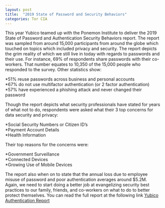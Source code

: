 ```yaml
---
layout: post
title:  "2019 State of Password and Security Behaviors"
categories: Tor CIA
---
```


This year Yubico teamed up with the Ponemon Institute to deliver the 2019 State of Password and Authentication Security Behaviors report. The report was sampled from around 15,000 participants from around the globe which touched on topics which included privacy and security. The report depicts the grim reality of which we still live in today with regards to passwords and their use. For instance, 69% of respondents share passwords with their co-workers. That number equates to 10,350 of the 15,000 people who responded to the survey. Other statistics show:

*51% reuse passwords across business and personal accounts  
*67% do not use multifactor authentication (or 2 factor authentication)  
*57% have experienced a phishing attack and never changed their password  

Though the report depicts what security professionals have stated for years of what not to do, respondents were asked what their 3 top concerns for data security and privacy:

*Social Security Numbers or Citizen ID’s  
*Payment Account Details  
*Health Information  

Their top reasons for the concerns were:

*Government Surveillance  
*Connected Devices  
*Growing Use of Mobile Devices  

The report also when on to state that the annual loss due to employee misuse of password and poor authentication averages around $5.2M. Again, we need to start doing a better job at evangelizing security best practices to our family, friends, and co-workers on what to do to better protect themselves. You can read the full report at the following link [Yubico Authentication Report][authentication-report]


[authentication-report]: https://www.yubico.com/authentication-report/
